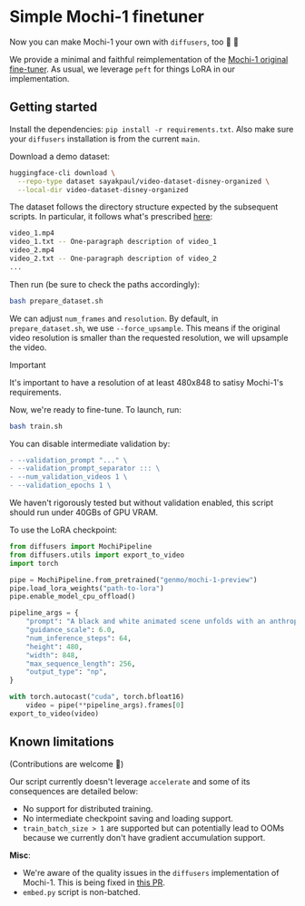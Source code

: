 # Simple Mochi-1 finetuner 

Now you can make Mochi-1 your own with `diffusers`, too 🤗 🧨

We provide a minimal and faithful reimplementation of the [Mochi-1 original fine-tuner](https://github.com/genmoai/mochi/tree/aba74c1b5e0755b1fa3343d9e4bd22e89de77ab1/demos/fine_tuner). As usual, we leverage `peft` for things LoRA in our implementation. 

## Getting started

Install the dependencies: `pip install -r requirements.txt`. Also make sure your `diffusers` installation is from the current `main`. 

Download a demo dataset:

```bash
huggingface-cli download \
  --repo-type dataset sayakpaul/video-dataset-disney-organized \
  --local-dir video-dataset-disney-organized
```

The dataset follows the directory structure expected by the subsequent scripts. In particular, it follows what's prescribed [here](https://github.com/genmoai/mochi/tree/main/demos/fine_tuner#1-collect-your-videos-and-captions):

```bash
video_1.mp4
video_1.txt -- One-paragraph description of video_1
video_2.mp4
video_2.txt -- One-paragraph description of video_2
...
```

Then run (be sure to check the paths accordingly):

```bash
bash prepare_dataset.sh
```

We can adjust `num_frames` and `resolution`. By default, in `prepare_dataset.sh`, we use `--force_upsample`. This means if the original video resolution is smaller than the requested resolution, we will upsample the video.

> [!IMPORTANT]  
> It's important to have a resolution of at least 480x848 to satisy Mochi-1's requirements.

Now, we're ready to fine-tune. To launch, run:

```bash
bash train.sh
```

You can disable intermediate validation by:

```diff
- --validation_prompt "..." \
- --validation_prompt_separator ::: \
- --num_validation_videos 1 \
- --validation_epochs 1 \
```

We haven't rigorously tested but without validation enabled, this script should run under 40GBs of GPU VRAM.

To use the LoRA checkpoint:

```py
from diffusers import MochiPipeline
from diffusers.utils import export_to_video
import torch 

pipe = MochiPipeline.from_pretrained("genmo/mochi-1-preview")
pipe.load_lora_weights("path-to-lora")
pipe.enable_model_cpu_offload()

pipeline_args = {
    "prompt": "A black and white animated scene unfolds with an anthropomorphic goat surrounded by musical notes and symbols, suggesting a playful environment. Mickey Mouse appears, leaning forward in curiosity as the goat remains still. The goat then engages with Mickey, who bends down to converse or react. The dynamics shift as Mickey grabs the goat, potentially in surprise or playfulness, amidst a minimalistic background. The scene captures the evolving relationship between the two characters in a whimsical, animated setting, emphasizing their interactions and emotions",
    "guidance_scale": 6.0,
    "num_inference_steps": 64,
    "height": 480,
    "width": 848,
    "max_sequence_length": 256,
    "output_type": "np",
}

with torch.autocast("cuda", torch.bfloat16)
    video = pipe(**pipeline_args).frames[0]
export_to_video(video)
```

## Known limitations

(Contributions are welcome 🤗)

Our script currently doesn't leverage `accelerate` and some of its consequences are detailed below:

* No support for distributed training. 
* No intermediate checkpoint saving and loading support.
* `train_batch_size > 1` are supported but can potentially lead to OOMs because we currently don't have gradient accumulation support.

**Misc**: 

* We're aware of the quality issues in the `diffusers` implementation of Mochi-1. This is being fixed in [this PR](https://github.com/huggingface/diffusers/pull/10033). 
* `embed.py` script is non-batched. 